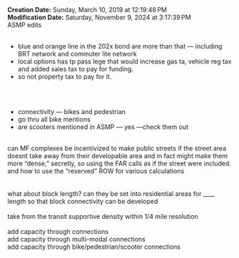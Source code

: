 <div><b>Creation Date:</b> Sunday, March 10, 2019 at 12:19:48 PM<br></div>
<div><b>Modification Date:</b> Saturday, November 9, 2024 at 3:17:39 PM<br></div>
<div>ASMP edits</div>
<div><br></div>
<ul>
<li>blue and orange line in the 202x bond are more than that — including BRT network and commuter lite network</li>
<li>local options has tp pass lege that would increase gas ta, vehicle reg tax and added sales tax to pay for funding.</li>
<li>so not property tax to pay for it.</li>
</ul>
<div><br></div>
<div><br></div>
<ul>
<li>connectivity — bikes and pedestrian</li>
<li>go thru all bike mentions</li>
<li>are scooters mentioned in ASMP — yes —check them out</li>
</ul>
<div><br></div>
<div>can MF complexes be incentivized to make public streets if the street area doesnt take away from their developable area and in fact might make them more “dense,” secretly,  so using the FAR calls as if the street were included. and how to use the “reserved” ROW for various calculations</div>
<div><br></div>
<div><br></div>
<div>what about block length? can they be set into residential areas for ____ length so that block connectivity can be developed </div>
<div><br></div>
<div>take from the transit supportive density within 1/4 mile resolution</div>
<div><br></div>
<div>add capacity through connections</div>
<div>add capacity through multi-modal connections</div>
<div>add capacity through bike/pedestrian/scooter connections</div>

